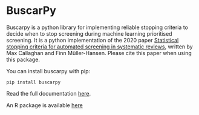 # BuscarPy

Buscarpy is a python library for implementing reliable stopping criteria
to decide when to stop screening during machine learning prioritised screening.
It is a python implementation of the 2020 paper
[Statistical stopping criteria for automated screening in systematic reviews](https://doi.org/10.1186/s13643-020-01521-4>), written by Max Callaghan and Finn Müller-Hansen. Please cite this paper when using this package.

You can install buscarpy with pip:

`pip install buscarpy`

Read the full documentation [here](https://buscarpy.readthedocs.io/en/latest/).

An R package is available [here](https://mcallaghan.github.io/buscarR/)

